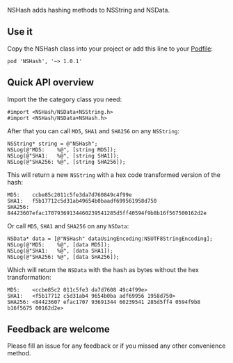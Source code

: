 NSHash adds hashing methods to NSString and NSData.

## Use it

Copy the NSHash class into your project or add this line to your [Podfile](http://cocoapods.org/):

	pod 'NSHash', '~> 1.0.1'

## Quick API overview

Import the the category class you need:

	#import <NSHash/NSData+NSString.h>
	#import <NSHash/NSData+NSHash.h>

After that you can call `MD5`, `SHA1` and `SHA256` on any `NSString`:

	NSString* string = @"NSHash";
	NSLog(@"MD5:    %@", [string MD5]);
	NSLog(@"SHA1:   %@", [string SHA1]);
	NSLog(@"SHA256: %@", [string SHA256]);

This will return a new `NSString` with a hex code transformed version of the hash:

	MD5:    ccbe85c2011c5fe3da7d760849c4f99e
	SHA1:   f5b17712c5d31ab49654b0baadf699561958d750
	SHA256: 84423607efac17079369134460239541285d5ff40594f9b8b16f567500162d2e

Or call `MD5`, `SHA1` and `SHA256` on any `NSData`:

	NSData* data = [@"NSHash" dataUsingEncoding:NSUTF8StringEncoding];
	NSLog(@"MD5:    %@", [data MD5]);
	NSLog(@"SHA1:   %@", [data SHA1]);
	NSLog(@"SHA256: %@", [data SHA256]);

Which will return the `NSData` with the hash as bytes without the hex transformation:

	MD5:    <ccbe85c2 011c5fe3 da7d7608 49c4f99e>
	SHA1:   <f5b17712 c5d31ab4 9654b0ba adf69956 1958d750>
	SHA256: <84423607 efac1707 93691344 60239541 285d5ff4 0594f9b8 b16f5675 00162d2e>

## Feedback are welcome

Please fill an issue for any feedback or if you missed any other convenience method.
